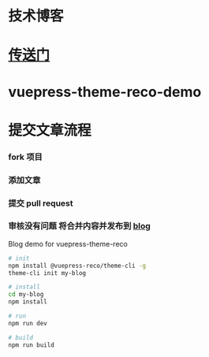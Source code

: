 # 技术博客 
# [传送门](http://zhairuihao.show)
# vuepress-theme-reco-demo

# 提交文章流程
### fork 项目
### 添加文章
### 提交 pull request
### 审核没有问题 将合并内容并发布到 [blog](http://zhairuihao.show)

Blog demo for vuepress-theme-reco

```bash
# init
npm install @vuepress-reco/theme-cli -g
theme-cli init my-blog

# install
cd my-blog
npm install

# run
npm run dev

# build
npm run build
```
